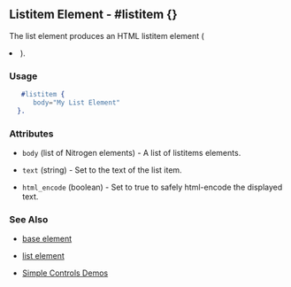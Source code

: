 <!-- dash: #listitem | Element | ###:Section -->


## Listitem Element - #listitem {}

The list element produces an HTML listitem element (<li>).

### Usage

```erlang
   #listitem {
      body="My List Element"
  }.

```

### Attributes
  
   * `body` (list of Nitrogen elements) - A list of listitems elements.

   * `text` (string) - Set to the text of the list item.

   * `html_encode` (boolean) - Set to true to safely html-encode the displayed text.

### See Also

 *  [base element](./element_base.md)

 *  [list element](./list.md) 

 *  [Simple Controls Demos](http://nitrogenproject.com/demos/simplecontrols)
